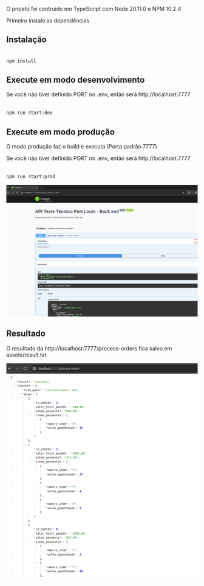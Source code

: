 O projeto foi contruido em TypeScript com Node 20.11.0 e NPM 10.2.4

Primeiro instale as dependências

## Instalação

```bash

npm install

```

## Execute em modo desenvolvimento

Se você não tiver definido PORT no .env, então será http://localhost:7777

```bash

npm run start:dev

```

## Execute em modo produção

O modo produção faz o build e executa (Porta padrão 7777)

Se você não tiver definido PORT no .env, então será http://localhost:7777

```bash

npm run start:prod

```

![Swagger](documentation/printscreen/swagger.png)

## Resultado

O resultado da http://localhost:7777/process-orders fica salvo em assets/result.txt

![Resultado](documentation/printscreen/result.png)